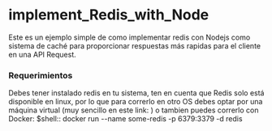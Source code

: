 # implement_Redis_with_Node

Este es un ejemplo simple de como  implementar redis con Nodejs como sistema de caché para proporcionar respuestas más rapidas para el cliente en una API Request.

### Requerimientos

Debes tener instalado redis en tu sistema, ten en cuenta que Redis solo está disponible en linux, por lo que para correrlo en otro OS debes optar por una máquina virtual (muy sencillo en este link: ) o tambien puedes correrlo con Docker: $shell:: docker run --name some-redis -p 6379:3379 -d redis

